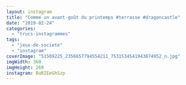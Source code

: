```yaml
---
layout: instagram
title: "Comme un avant-goût du printemps #terrasse #dragoncastle"
date: "2019-02-24"
categories: 
  - "trucs-instagrammes"
tags: 
  - "jeux-de-societe"
  - "instagram"
coverImage: "51509225_2356657794554211_7531534541943874952_n.jpg"
imgWidth: 360
imgHeight: 269
instagram: BuRIEeGhSzp
---
```

